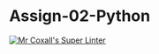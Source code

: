 # Assign-02-Python
[![Mr Coxall's Super Linter](https://github.com/ICS3C-Programming-MichaelM/Assign-02-Python/workflows/Mr%20Coxall's%20Super%20Linter/badge.svg)](https://github.com/ICS3C-Programming-MichaelM/Assign-02-Python/actions/)
